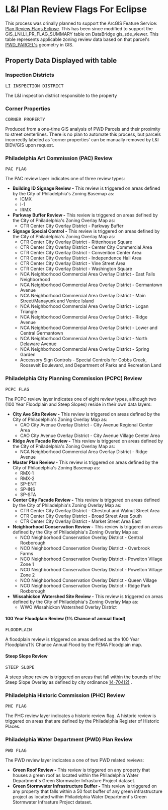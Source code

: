 # L&I Plan Review Flags For Eclipse
This process was orinally planned to support the ArcGIS Feature Service: [Plan Review Flags Eclipse](http://phl.maps.arcgis.com/home/item.html?id=7a474e2bb78b4f258751e22161e4cc75).  This has been since modified to support the GIS_LNI.LI_PR_FLAG_SUMMARY table on DataBridge gis_sde_viewer.  This table represents applicable zoning review data based on that parcel's [PWD_PARCEL's](http://metadata.phila.gov/#home/datasetdetails/5543864620583086178c4e7a/representationdetails/55438a829b989a05172d0cfa/) geometry in GIS.  

## Property Data Displayed with table
### Inspection Districts
<pre>LI_INSPECTION_DISTRICT</pre>
The L&I inspection district responsible to the property

### Corner Properties
<pre>CORNER_PROPERTY</pre>
Produced from a one-time GIS analysis of PWD Parcels and their proximity to street centerlines.  There is no plan to automate this process, but parcels incorrectly labeled as 'corner properties' can be manually removed by L&I BIDV/GIS upon request.

### Philadelphia Art Commission (PAC) Review
<pre>PAC_FLAG</pre>
The PAC review layer indicates one of three review types:
* **Building ID Signage Review -** This review is triggered on areas defined by the City of Philadelphia's Zoning Basemap as:<br>
  * ICMX
  * I-1
  * IRMX
* **Parkway Buffer Review -** This review is triggered on areas defined by the City of Philadelphia's Zoning Overlay Map as:<br>
  * CTR Center City Overlay District - Parkway Buffer
* **Signage Special Control -** This review is triggered on areas defined by the City of Philadelphia's Zoning Overlay Map as:<br>
  * CTR Center City Overlay District - Rittenhouse Square
  * CTR Center City Overlay District - Center City Commercial Area
  * CTR Center City Overlay District - Convention Center Area
  * CTR Center City Overlay District - Independence Hall Area
  * CTR Center City Overlay District - Vine Street Area
  * CTR Center City Overlay District - Washington Square
  * NCA Neighborhood Commercial Area Overlay District - East Falls Neighborhood
  * NCA Neighborhood Commercial Area Overlay District - Germantown Avenue
  * NCA Neighborhood Commercial Area Overlay District - Main Street/Manayunk and Venice Island
  * NCA Neighborhood Commercial Area Overlay District - Logan Triangle
  * NCA Neighborhood Commercial Area Overlay District - Ridge Avenue
  * NCA Neighborhood Commercial Area Overlay District - Lower and Central Germantown
  * NCA Neighborhood Commercial Area Overlay District - North Delaware Avenue
  * NCA Neighborhood Commercial Area Overlay District - Spring Garden
  * Accessory Sign Controls - Special Controls for Cobbs Creek, Roosevelt Boulevard, and Department of Parks and Recreation Land
  
  

### Philadelphia City Planning Commission (PCPC) Review
<pre>PCPC_FLAG</pre>
The PCPC review layer indicates one of eight review types, although two (100 Year Floodplain and Steep Slopes) reside in their own data layers:
* **City Ave Site Review -** This review is triggered on areas defined by the City of Philadelphia's Zoning Overlay Map as:
  * CAO City Avenue Overlay District - City Avenue Regional Center Area
  * CAO City Avenue Overlay District - City Avenue Village Center Area
* **Ridge Ave Facade Review -** This review is triggered on areas defined by the City of Philadelphia's Zoning Overlay Map as:
  * NCA Neighborhood Commercial Area Overlay District - Ridge Avenue
* **Master Plan Review -** This review is triggered on areas defined by the City of Philadelphia's Zoning Basemap as:
  * RMX-1
  * RMX-2
  * SP-ENT
  * SP-INS
  * SP-STA
* **Center City Facade Review -** This review is triggered on areas defined by the City of Philadelphia's Zoning Overlay Map as:
  * CTR Center City Overlay District - Chestnut and Walnut Street Area
  * CTR Center City Overlay District - Broad Street Area South
  * CTR Center City Overlay District - Market Street Area East
* **Neighborhood Conservation Review -** This review is triggered on areas defined by the City of Philadelphia's Zoning Overlay Map as:
  * NCO Neighborhood Conservation Overlay District - Central Roxborough
  * NCO Neighborhood Conservation Overlay District - Overbrook Farms
  * NCO Neighborhood Conservation Overlay District - Powelton Village Zone 1
  * NCO Neighborhood Conservation Overlay District - Powelton Village Zone 2
  * NCO Neighborhood Conservation Overlay District - Queen Village
  * NCO Neighborhood Conservation Overlay District - Ridge Park Roxborough
* **Wissahickon Watershed Site Review -** This review is triggered on areas defined by the City of Philadelphia's Zoning Overlay Map as:
  * WWO Wissahickon Watershed Overlay District

#### 100 Year Floodplain Review (1% Chance of annual flood)
<pre>FLOODPLAIN</pre>
A floodplain review is triggered on areas defined as the 100 Year Floodplain/1% Chance Annual Flood by the FEMA Floodplain map.

#### Steep Slope Review
<pre>STEEP_SLOPE</pre>
A steep slope review is triggered on areas that fall within the bounds of the Steep Slope Overlay as defined by city ordinance [14-704(2)](http://library.amlegal.com/nxt/gateway.dll/Pennsylvania/philadelphia_pa/title14zoningandplanning/chapter14-700developmentstandards?f=templates$fn=default.htm$3.0$vid=amlegal:philadelphia_pa$anc=JD_14-704(2)) .

### Philadelphia Historic Commission (PHC) Review
<pre>PHC_FLAG</pre>
The PHC review layer indicates a historic review flag.  A historic review is triggered on areas that are defined by the Philadelphia Register of Historic Places.

### Philadelphia Water Department (PWD) Plan Review
<pre>PWD_FLAG</pre>
The PWD review layer indicates a one of two PWD related reviews:
* **Green Roof Review -** This review is triggered on any property that houses a green roof as located within the Philadelphia Water Department's Green Stormwater Infrasture Project dataset.
* **Green Stormwater Infrastructure Buffer -** This review is triggered on any property that falls within a 50 foot buffer of any green infrastructure project as located within Philadelphia Water Department's Green Stormwater Infrasture Project dataset.

